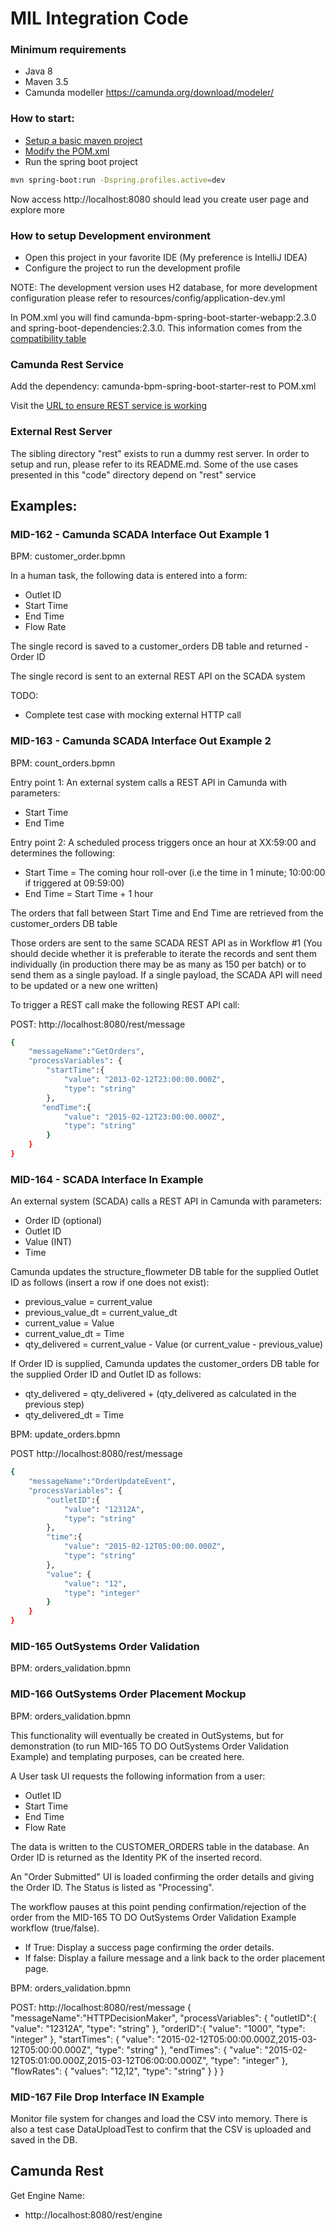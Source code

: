 # MIL Integration Code

### Minimum requirements

- Java 8
- Maven 3.5
- Camunda modeller https://camunda.org/download/modeler/


### How to start:

- [Setup a basic maven project](https://www.mkyong.com/maven/how-to-create-a-project-with-maven-template/)
- [Modify the POM.xml](https://docs.camunda.org/get-started/spring-boot/project-setup/)
- Run the spring boot project
```sh
mvn spring-boot:run -Dspring.profiles.active=dev
```

Now access http://localhost:8080 should lead you create user page and explore more

### How to setup Development environment

- Open this project in your favorite IDE (My preference is IntelliJ IDEA)
- Configure the project to run the development profile

NOTE: The development version uses H2 database, for more development configuration please refer to resources/config/application-dev.yml

In POM.xml you will find camunda-bpm-spring-boot-starter-webapp:2.3.0 and spring-boot-dependencies:2.3.0. This information comes from the [compatibility table](https://docs.camunda.org/manual/latest/user-guide/spring-boot-integration/version-compatibility/)

### Camunda Rest Service

Add the dependency: camunda-bpm-spring-boot-starter-rest to POM.xml

Visit the [URL to ensure REST service is working](http://localhost:8080/rest/engine) 

### External Rest Server

The sibling directory "rest" exists to run a dummy rest server. In order to setup and run, please refer to its README.md. Some of the use cases presented in this "code" directory depend on "rest" service

## Examples:

### MID-162 - Camunda SCADA Interface Out Example 1

BPM: customer_order.bpmn

In a human task, the following data is entered into a form:

- Outlet ID
- Start Time
- End Time
- Flow Rate

The single record is saved to a customer_orders DB table and returned - Order ID

The single record is sent to an external REST API on the SCADA system

TODO: 

- Complete test case with mocking external HTTP call

### MID-163 - Camunda SCADA Interface Out Example 2

BPM: count_orders.bpmn

Entry point 1: An external system calls a REST API in Camunda with parameters:
- Start Time
- End Time

Entry point 2: A scheduled process triggers once an hour at XX:59:00 and determines the following:
- Start Time = The coming hour roll-over (i.e the time in 1 minute; 10:00:00 if triggered at 09:59:00)
- End Time = Start Time + 1 hour

The orders that fall between Start Time and End Time are retrieved from the customer_orders DB table

Those orders are sent to the same SCADA REST API as in Workflow #1 (You should decide whether it is preferable to iterate the records and sent them individually (in production there may be as many as 150 per batch) or to send them as a single payload. If a single payload, the SCADA API will need to be updated or a new one written)

To trigger a REST call make the following REST API call:

POST: http://localhost:8080/rest/message
```sh
{
	"messageName":"GetOrders",
	"processVariables": {
    	"startTime":{
        	"value": "2013-02-12T23:00:00.000Z",
        	"type": "string"
    	},
       "endTime":{
        	"value": "2015-02-12T23:00:00.000Z",
        	"type": "string"
    	}
	}
}
```

### MID-164 - SCADA Interface In Example

An external system (SCADA) calls a REST API in Camunda with parameters:
- Order ID (optional)
- Outlet ID
- Value (INT)
- Time

Camunda updates the structure_flowmeter DB table for the supplied Outlet ID as follows (insert a row if one does not exist):
- previous_value = current_value
- previous_value_dt = current_value_dt
- current_value = Value
- current_value_dt = Time
- qty_delivered = current_value - Value (or current_value - previous_value)

If Order ID is supplied, Camunda updates the customer_orders DB table for the supplied Order ID and Outlet ID as follows:
- qty_delivered = qty_delivered + (qty_delivered as calculated in the previous step)
- qty_delivered_dt = Time

BPM: update_orders.bpmn

POST http://localhost:8080/rest/message
```sh
{
	"messageName":"OrderUpdateEvent",
	"processVariables": {
        "outletID":{
            "value": "12312A",
            "type": "string"
        },
        "time":{
            "value": "2015-02-12T05:00:00.000Z",
            "type": "string"
        },
        "value": {
            "value": "12",
            "type": "integer"
        }
	}
}
```

### MID-165 OutSystems Order Validation

BPM: orders_validation.bpmn

### MID-166 OutSystems Order Placement Mockup

BPM: orders_validation.bpmn

This functionality will eventually be created in OutSystems, but for demonstration (to run   MID-165 TO DO OutSystems Order Validation Example) and templating purposes, can be created here.

A User task UI requests the following information from a user:
- Outlet ID
- Start Time
- End Time
- Flow Rate

The data is written to the CUSTOMER_ORDERS table in the database. An Order ID is returned as the Identity PK of the inserted record.

An "Order Submitted" UI is loaded confirming the order details and giving the Order ID. The Status is listed as "Processing".

The workflow pauses at this point pending confirmation/rejection of the order from the  MID-165 TO DO  OutSystems Order Validation Example workflow (true/false).
- If True:
Display a success page confirming the order details.
- If false:
Display a failure message and a link back to the order placement page.

BPM: orders_validation.bpmn

POST: http://localhost:8080/rest/message
{
	"messageName":"HTTPDecisionMaker",
	"processVariables": {
    	"outletID":{
        	"value": "12312A",
        	"type": "string"
    	},
       "orderID":{
        	"value": "1000",
        	"type": "integer"
    	},
    	"startTimes": {
    		"value": "2015-02-12T05:00:00.000Z,2015-03-12T05:00:00.000Z",
    		"type": "string"
    	},
    	"endTimes": {
    		"value": "2015-02-12T05:01:00.000Z,2015-03-12T06:00:00.000Z",
    		"type": "integer"
    	},
    	"flowRates": {
    		"values": "12,12",
    		"type": "string"
		}
	}
}

### MID-167 File Drop Interface IN Example

Monitor file system for changes and load the CSV into memory. There is also a test case DataUploadTest to confirm that the CSV is uploaded and saved in the DB.

## Camunda Rest

Get Engine Name:
 - http://localhost:8080/rest/engine
 
 
